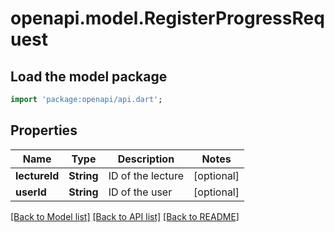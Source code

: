 # openapi.model.RegisterProgressRequest

## Load the model package
```dart
import 'package:openapi/api.dart';
```

## Properties
Name | Type | Description | Notes
------------ | ------------- | ------------- | -------------
**lectureId** | **String** | ID of the lecture | [optional] 
**userId** | **String** | ID of the user | [optional] 

[[Back to Model list]](../README.md#documentation-for-models) [[Back to API list]](../README.md#documentation-for-api-endpoints) [[Back to README]](../README.md)


